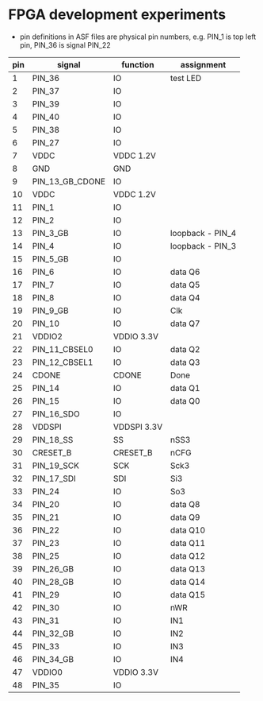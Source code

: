 # FPGA development experiments

- pin definitions in ASF files are physical pin numbers, e.g. PIN_1 is top left pin, PIN_36 is signal PIN_22

| pin | signal | function | assignment |
|-----|--------|----------|------------|
| 1   | PIN_36 | IO | test LED |
| 2   | PIN_37 | IO | |
| 3   | PIN_39 | IO | |
| 4   | PIN_40 | IO | |
| 5   | PIN_38 | IO | |
| 6   | PIN_27 | IO | |
| 7   | VDDC | VDDC 1.2V | |
| 8   | GND | GND | |
| 9   | PIN_13_GB_CDONE | IO | |
| 10  | VDDC | VDDC 1.2V | |
| 11  | PIN_1 | IO | |
| 12  | PIN_2 | IO | |
| 13  | PIN_3_GB | IO | loopback - PIN_4 |
| 14  | PIN_4 | IO | loopback - PIN_3 |
| 15  | PIN_5_GB | IO | |
| 16  | PIN_6 | IO | data Q6 |
| 17  | PIN_7 | IO | data Q5 |
| 18  | PIN_8 | IO | data Q4 |
| 19  | PIN_9_GB | IO | Clk |
| 20  | PIN_10 | IO | data Q7 |
| 21  | VDDIO2 | VDDIO 3.3V | |
| 22  | PIN_11_CBSEL0 | IO | data Q2 |
| 23  | PIN_12_CBSEL1 | IO | data Q3 |
| 24  | CDONE | CDONE | Done |
| 25  | PIN_14 | IO | data Q1 |
| 26  | PIN_15 | IO | data Q0 |
| 27  | PIN_16_SDO | IO | |
| 28  | VDDSPI | VDDSPI 3.3V | |
| 29  | PIN_18_SS | SS | nSS3 |
| 30  | CRESET_B | CRESET_B | nCFG |
| 31  | PIN_19_SCK | SCK | Sck3 |
| 32  | PIN_17_SDI | SDI | Si3 |
| 33  | PIN_24 | IO | So3 |
| 34  | PIN_20 | IO | data Q8 |
| 35  | PIN_21 | IO | data Q9 |
| 36  | PIN_22 | IO | data Q10 |
| 37  | PIN_23 | IO | data Q11 |
| 38  | PIN_25 | IO | data Q12 |
| 39  | PIN_26_GB | IO | data Q13 |
| 40  | PIN_28_GB | IO | data Q14 |
| 41  | PIN_29 | IO | data Q15 |
| 42  | PIN_30 | IO | nWR |
| 43  | PIN_31 | IO | IN1 |
| 44  | PIN_32_GB | IO | IN2 |
| 45  | PIN_33 | IO | IN3 |
| 46  | PIN_34_GB | IO | IN4 |
| 47  | VDDIO0 | VDDIO 3.3V | |
| 48  | PIN_35 | IO | |





















